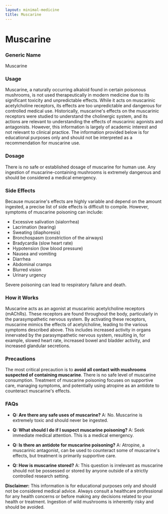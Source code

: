 ```yaml
---
layout: minimal-medicine
title: Muscarine
---
```


# Muscarine
### Generic Name
Muscarine

### Usage
Muscarine, a naturally occurring alkaloid found in certain poisonous mushrooms, is not used therapeutically in modern medicine due to its significant toxicity and unpredictable effects.  While it acts on muscarinic acetylcholine receptors, its effects are too unpredictable and dangerous for controlled medical use.  Historically, muscarine's effects on the muscarinic receptors were studied to understand the cholinergic system, and its actions are relevant to understanding the effects of muscarinic agonists and antagonists.  However, this information is largely of academic interest and not relevant to clinical practice.  The information provided below is for educational purposes only and should not be interpreted as a recommendation for muscarine use.

### Dosage
There is no safe or established dosage of muscarine for human use.  Any ingestion of muscarine-containing mushrooms is extremely dangerous and should be considered a medical emergency.

### Side Effects
Because muscarine's effects are highly variable and depend on the amount ingested, a precise list of side effects is difficult to compile.  However, symptoms of muscarine poisoning can include:

*   Excessive salivation (sialorrhea)
*   Lacrimation (tearing)
*   Sweating (diaphoresis)
*   Bronchospasm (constriction of the airways)
*   Bradycardia (slow heart rate)
*   Hypotension (low blood pressure)
*   Nausea and vomiting
*   Diarrhea
*   Abdominal cramps
*   Blurred vision
*   Urinary urgency


Severe poisoning can lead to respiratory failure and death.

### How it Works
Muscarine acts as an agonist at muscarinic acetylcholine receptors (mAChRs). These receptors are found throughout the body, particularly in the parasympathetic nervous system.  By activating these receptors, muscarine mimics the effects of acetylcholine, leading to the various symptoms described above.  This includes increased activity in organs innervated by the parasympathetic nervous system, resulting in, for example, slowed heart rate, increased bowel and bladder activity, and increased glandular secretions.

### Precautions
The most critical precaution is to **avoid all contact with mushrooms suspected of containing muscarine**.  There is no safe level of muscarine consumption.  Treatment of muscarine poisoning focuses on supportive care, managing symptoms, and potentially using atropine as an antidote to counteract muscarine's effects.

### FAQs

* **Q: Are there any safe uses of muscarine?**  A: No.  Muscarine is extremely toxic and should never be ingested.

* **Q: What should I do if I suspect muscarine poisoning?** A: Seek immediate medical attention. This is a medical emergency.

* **Q: Is there an antidote for muscarine poisoning?** A: Atropine, a muscarinic antagonist, can be used to counteract some of muscarine's effects, but treatment is primarily supportive care.

* **Q: How is muscarine stored?** A:  This question is irrelevant as muscarine should not be possessed or stored by anyone outside of a strictly controlled research setting.


**Disclaimer:** This information is for educational purposes only and should not be considered medical advice.  Always consult a healthcare professional for any health concerns or before making any decisions related to your health or treatment.  Ingestion of wild mushrooms is inherently risky and should be avoided.
